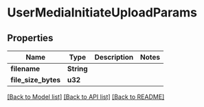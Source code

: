 # UserMediaInitiateUploadParams

## Properties

Name | Type | Description | Notes
------------ | ------------- | ------------- | -------------
**filename** | **String** |  |
**file_size_bytes** | **u32** |  |

[[Back to Model list]](../README.md#documentation-for-models) [[Back to API list]](../README.md#documentation-for-api-endpoints) [[Back to README]](../README.md)


